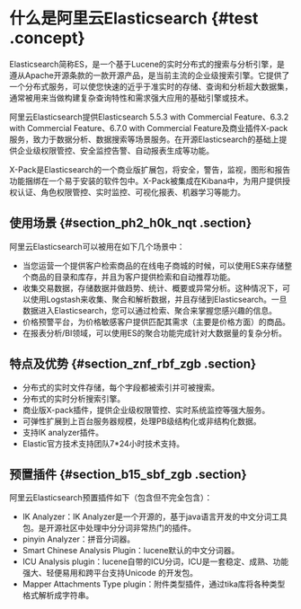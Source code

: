 # 什么是阿里云Elasticsearch {#test .concept}

Elasticsearch简称ES，是一个基于Lucene的实时分布式的搜索与分析引擎，是遵从Apache开源条款的一款开源产品，是当前主流的企业级搜索引擎。它提供了一个分布式服务，可以使您快速的近乎于准实时的存储、查询和分析超大数据集，通常被用来当做构建复杂查询特性和需求强大应用的基础引擎或技术。

阿里云Elasticsearch提供Elasticsearch 5.5.3 with Commercial Feature、6.3.2 with Commercial Feature、6.7.0 with Commercial Feature及商业插件X-pack服务，致力于数据分析、数据搜索等场景服务。在开源Elasticsearch的基础上提供企业级权限管控、安全监控告警、自动报表生成等功能。

X-Pack是Elasticsearch的一个商业版扩展包，将安全，警告，监视，图形和报告功能捆绑在一个易于安装的软件包中。X-Pack被集成在Kibana中，为用户提供授权认证、角色权限管控、实时监控、可视化报表、机器学习等能力。

## 使用场景 {#section_ph2_h0k_nqt .section}

阿里云Elasticsearch可以被用在如下几个场景中：

-   当您运营一个提供客户检索商品的在线电子商城的时候，可以使用ES来存储整个商品的目录和库存，并且为客户提供检索和自动推荐功能。
-   收集交易数据，存储数据并做趋势、统计、概要或异常分析。这种情况下，可以使用Logstash来收集、聚合和解析数据，并且存储到Elasticsearch。一旦数据进入Elasticsearch，您可以通过检索、聚合来掌握您感兴趣的信息。
-   价格预警平台，为价格敏感客户提供匹配其需求（主要是价格方面）的商品。
-   在报表分析/BI领域，可以使用ES的聚合功能完成针对大数据量的复杂分析。

## 特点及优势 {#section_znf_rbf_zgb .section}

-   分布式的实时文件存储，每个字段都被索引并可被搜索。
-   分布式的实时分析搜索引擎。
-   商业版X-pack插件，提供企业级权限管控、实时系统监控等强大服务。
-   可弹性扩展到上百台服务器规模，处理PB级结构化或非结构化数据。
-   支持IK analyzer插件。
-   Elastic官方技术支持团队7\*24小时技术支持。

## 预置插件 {#section_b15_sbf_zgb .section}

阿里云Elasticsearch预置插件如下（包含但不完全包含）：

-   IK Analyzer：IK Analyzer是一个开源的，基于java语言开发的中文分词工具包。是开源社区中处理中分分词非常热门的插件。
-   pinyin Analyzer：拼音分词器。
-   Smart Chinese Analysis Plugin：lucene默认的中文分词器。
-   ICU Analysis plugin：lucene自带的ICU分词，ICU是一套稳定、成熟、功能强大、轻便易用和跨平台支持Unicode 的开发包。
-   Mapper Attachments Type plugin：附件类型插件，通过tika库将各种类型格式解析成字符串。

